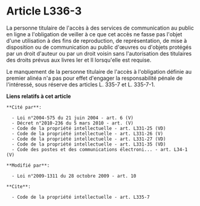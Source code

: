 # Article L336-3

La personne titulaire de l'accès à des services de communication au public en ligne a l'obligation de veiller à ce que cet
accès ne fasse pas l'objet d'une utilisation à des fins de reproduction, de représentation, de mise à disposition ou de
communication au public d'œuvres ou d'objets protégés par un droit d'auteur ou par un droit voisin sans l'autorisation des
titulaires des droits prévus aux livres Ier et II lorsqu'elle est requise. 

Le manquement de la personne titulaire de l'accès à l'obligation définie au premier alinéa n'a pas pour effet d'engager la
responsabilité pénale de l'intéressé, sous réserve des articles L. 335-7 et L. 335-7-1.

**Liens relatifs à cet article**

	**Cité par**:

	  - Loi n°2004-575 du 21 juin 2004 - art. 6 (V)
	  - Décret n°2010-236 du 5 mars 2010 - art. (V)
	  - Code de la propriété intellectuelle - art. L331-25 (VD)
	  - Code de la propriété intellectuelle - art. L331-26 (V)
	  - Code de la propriété intellectuelle - art. L331-27 (VD)
	  - Code de la propriété intellectuelle - art. L331-35 (VD)
	  - Code des postes et des communications électroni... - art. L34-1 (V)

	**Modifié par**:

	  - Loi n°2009-1311 du 28 octobre 2009 - art. 10

	**Cite**:

	  - Code de la propriété intellectuelle - art. L335-7
